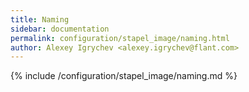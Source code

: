 ```yaml
---
title: Naming
sidebar: documentation
permalink: configuration/stapel_image/naming.html
author: Alexey Igrychev <alexey.igrychev@flant.com>
---
```


{% include /configuration/stapel_image/naming.md %}
